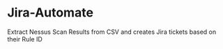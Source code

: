 # Jira-Automate
Extract Nessus Scan Results from CSV and creates Jira tickets based on their Rule ID
